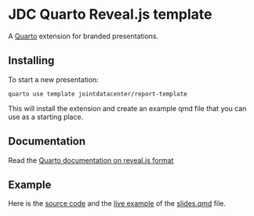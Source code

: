 # JDC Quarto Reveal.js template

A [Quarto](https://quarto.org/) extension for branded presentations.

## Installing

To start a new presentation:

```bashs
quarto use template jointdatacenter/report-template
```

This will install the extension and create an example qmd file that you can use as a starting place.

## Documentation

Read the [Quarto documentation on reveal.js format](https://quarto.org/docs/presentations/revealjs/)

## Example

Here is the [source code](template.qmd) and the [live example](https://jointdatacenter.github.io/quarto-revealjs-jdc/) of the [slides.qmd](slides.qmd) file.
